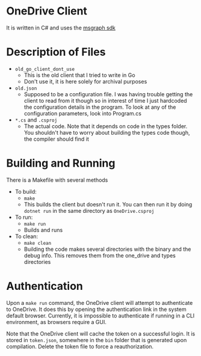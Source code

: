 # OneDrive Client
It is written in C# and uses the [msgraph sdk](https://github.com/microsoftgraph/msgraph-sdk-dotnet)

# Description of Files
- `old_go_client_dont_use`
    - This is the old client that I tried to write in Go
    - Don't use it, it is here solely for archival purposes
- `old.json`
    - Supposed to be a configuration file. I was having trouble getting the client to read from it though so in interest of time I just hardcoded the configuration details in the program. To look at any of the configuration parameters, look into Program.cs
- `*.cs` and `.csproj`
    - The actual code. Note that it depends on code in the types folder. You shouldn't have to worry about building the types code though, the compiler should find it

# Building and Running
There is a Makefile with several methods
- To build:
    - `make`
    - This builds the client but doesn't run it. You can then run it by doing `dotnet run` in the same directory as `OneDrive.csproj`
- To run:
    - `make run`
    - Builds and runs
- To clean:
    - `make clean`
    - Building the code makes several directories with the binary and the debug info. This removes them from the one_drive and types directories 

# Authentication
Upon a `make run` command, the OneDrive client will attempt to authenticate to OneDrive. It does this by opening the authentication link in the system default browser.
Currently, it is impossible to authenticate if running in a CLI environment, as browsers require a GUI.

Note that the OneDrive client will cache the token on a successful login. It is stored in `token.json`, somewhere in the `bin` folder that is generated
upon compilation. Delete the token file to force a reauthorization.